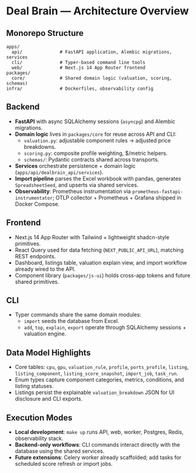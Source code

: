 # Deal Brain — Architecture Overview

## Monorepo Structure
```
apps/
  api/              # FastAPI application, Alembic migrations, services
  cli/              # Typer-based command line tools
  web/              # Next.js 14 App Router frontend
packages/
  core/             # Shared domain logic (valuation, scoring, schemas)
infra/              # Dockerfiles, observability config
```

## Backend
- **FastAPI** with async SQLAlchemy sessions (`asyncpg`) and Alembic migrations.
- **Domain logic** lives in `packages/core` for reuse across API and CLI:
  - `valuation.py`: adjustable component rules → adjusted price breakdowns.
  - `scoring.py`: composite profile weighting, $/metric helpers.
  - `schemas/`: Pydantic contracts shared across transports.
- **Services** orchestrate persistence + domain logic (`apps/api/dealbrain_api/services`).
- **Import pipeline** parses the Excel workbook with pandas, generates `SpreadsheetSeed`, and upserts via shared services.
- **Observability**: Prometheus instrumentation via `prometheus-fastapi-instrumentator`; OTLP collector + Prometheus + Grafana shipped in Docker Compose.

## Frontend
- Next.js 14 App Router with Tailwind + lightweight shadcn-style primitives.
- React Query used for data fetching (`NEXT_PUBLIC_API_URL`), matching REST endpoints.
- Dashboard, listings table, valuation explain view, and import workflow already wired to the API.
- Component library (`packages/js-ui`) holds cross-app tokens and future shared primitives.

## CLI
- Typer commands share the same domain modules:
  - `import` seeds the database from Excel.
  - `add`, `top`, `explain`, `export` operate through SQLAlchemy sessions + valuation engine.

## Data Model Highlights
- Core tables: `cpu`, `gpu`, `valuation_rule`, `profile`, `ports_profile`, `listing`, `listing_component`, `listing_score_snapshot`, `import_job`, `task_run`.
- Enum types capture component categories, metrics, conditions, and listing statuses.
- Listings persist the explainable `valuation_breakdown` JSON for UI disclosure and CLI exports.

## Execution Modes
- **Local development**: `make up` runs API, web, worker, Postgres, Redis, observability stack.
- **Backend-only workflows**: CLI commands interact directly with the database using the shared services.
- **Future extensions**: Celery worker already scaffolded; add tasks for scheduled score refresh or import jobs.
